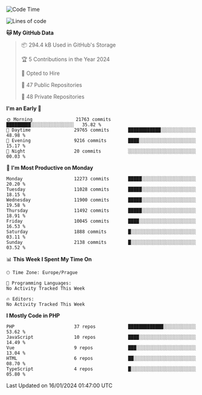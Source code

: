 <!--START_SECTION:waka-->
![Code Time](http://img.shields.io/badge/Code%20Time-1%2C583%20hrs%2058%20mins-blue)

![Lines of code](https://img.shields.io/badge/From%20Hello%20World%20I%27ve%20Written-19.3%20million%20lines%20of%20code-blue)

**🐱 My GitHub Data** 

> 📦 294.4 kB Used in GitHub's Storage 
 > 
> 🏆 5 Contributions in the Year 2024
 > 
> 💼 Opted to Hire
 > 
> 📜 47 Public Repositories 
 > 
> 🔑 48 Private Repositories 
 > 
**I'm an Early 🐤** 

```text
🌞 Morning                21763 commits       █████████░░░░░░░░░░░░░░░░   35.82 % 
🌆 Daytime                29765 commits       ████████████░░░░░░░░░░░░░   48.98 % 
🌃 Evening                9216 commits        ████░░░░░░░░░░░░░░░░░░░░░   15.17 % 
🌙 Night                  20 commits          ░░░░░░░░░░░░░░░░░░░░░░░░░   00.03 % 
```
📅 **I'm Most Productive on Monday** 

```text
Monday                   12273 commits       █████░░░░░░░░░░░░░░░░░░░░   20.20 % 
Tuesday                  11028 commits       █████░░░░░░░░░░░░░░░░░░░░   18.15 % 
Wednesday                11900 commits       █████░░░░░░░░░░░░░░░░░░░░   19.58 % 
Thursday                 11492 commits       █████░░░░░░░░░░░░░░░░░░░░   18.91 % 
Friday                   10045 commits       ████░░░░░░░░░░░░░░░░░░░░░   16.53 % 
Saturday                 1888 commits        █░░░░░░░░░░░░░░░░░░░░░░░░   03.11 % 
Sunday                   2138 commits        █░░░░░░░░░░░░░░░░░░░░░░░░   03.52 % 
```


📊 **This Week I Spent My Time On** 

```text
🕑︎ Time Zone: Europe/Prague

💬 Programming Languages: 
No Activity Tracked This Week

🔥 Editors: 
No Activity Tracked This Week
```

**I Mostly Code in PHP** 

```text
PHP                      37 repos            █████████████░░░░░░░░░░░░   53.62 % 
JavaScript               10 repos            ████░░░░░░░░░░░░░░░░░░░░░   14.49 % 
Vue                      9 repos             ███░░░░░░░░░░░░░░░░░░░░░░   13.04 % 
HTML                     6 repos             ██░░░░░░░░░░░░░░░░░░░░░░░   08.70 % 
TypeScript               4 repos             █░░░░░░░░░░░░░░░░░░░░░░░░   05.80 % 
```




 Last Updated on 16/01/2024 01:47:00 UTC
<!--END_SECTION:waka-->
<!--
**AlexKratky/AlexKratky** is a ✨ _special_ ✨ repository because its `README.md` (this file) appears on your GitHub profile.

Here are some ideas to get you started:

- 🔭 I’m currently working on ...
- 🌱 I’m currently learning ...
- 👯 I’m looking to collaborate on ...
- 🤔 I’m looking for help with ...
- 💬 Ask me about ...
- 📫 How to reach me: ...
- 😄 Pronouns: ...
- ⚡ Fun fact: ...
-->
